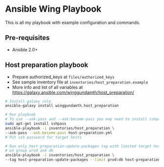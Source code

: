 Ansible Wing Playbook
===========================================================================

This is all my playbook with example configuration and commands.

Pre-requisites
---------------------------------------------------------------------------

- Ansible 2.0+

Host preparation playbook
---------------------------------------------------------------------------

- Prepare authorized_keys at ```files/authorized_keys```
- See sample inventory file at ```inventories/host_preparation.example```
- More info and list of all variables at https://galaxy.ansible.com/winggundamth/host_preparation/

```bash
# Install galaxy role
ansible-galaxy install winggundamth.host_preparation

# Run playbook
# To use --ask-pass and --ask-become-pass you may need to install sshpass
sudo apt-get install sshpass
ansible-playbook -i inventories/host_preparation \
--ask-pass --ask-become-pass host-preparation.yml
# Put ssh password for target hosts

# Run only host-preparation-update-packages tag with limited target hosts
# on group prod and db
ansible-playbook -i inventories/host_preparation \
--tag host-preparation-update-packages --limit prod:db host-preparation.yml
```
